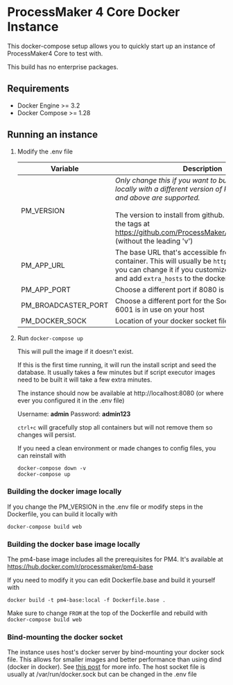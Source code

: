 # ProcessMaker 4 Core Docker Instance

This docker-compose setup allows you to quickly start up an instance of ProcessMaker4 Core to test with.

This build has no enterprise packages.

## Requirements
- Docker Engine >= 3.2
- Docker Compose >= 1.28

## Running an instance

1. Modify the .env file

   | Variable | Description |
   | --- | --- |
   | PM_VERSION | *Only change this if you want to build the image locally with a different version of PM4. Only 4.1.0 and above are supported.*<br><br>The version to install from github. Must match one of the tags at https://github.com/ProcessMaker/processmaker/tags (without the leading 'v') |
   | PM_APP_URL | The base URL that's accessible from outside the container. This will usually be `http://localhost` but you can change it if you customize your hosts file and add `extra_hosts` to the docker-compose.yml |
   | PM_APP_PORT | Choose a different port if 8080 is in use on your host |
   | PM_BROADCASTER_PORT | Choose a different port for the Socket.io server if 6001 is in use on your host |
   | PM_DOCKER_SOCK | Location of your docker socket file. See [note](#bind-mounting-the-docker-socket) |

2. Run `docker-compose up`

   This will pull the image if it doesn't exist.

   If this is the first time running, it will run the install script and seed the database.
   It usually takes a few minutes but if script executor images need to be built it will take a few extra minutes.

   The instance should now be available at http://localhost:8080 (or where ever you configured it in the .env file)

   Username: **admin** Password: **admin123**

   `ctrl+c` will gracefully stop all containers but will not remove them so changes will persist.

   If you need a clean environment or made changes to config files, you can reinstall with
   ```
   docker-compose down -v
   docker-compose up
   ```

### Building the docker image locally
If you change the PM_VERSION in the .env file or modify steps in the Dockerfile, you can build it locally with
```
docker-compose build web
```

### Building the docker base image locally
The pm4-base image includes all the prerequisites for PM4. It's available at https://hub.docker.com/r/processmaker/pm4-base

If you need to modify it you can edit Dockerfile.base and build it yourself with
```
docker build -t pm4-base:local -f Dockerfile.base .
```
Make sure to change `FROM` at the top of the Dockerfile and rebuild with `docker-compose build web`

### Bind-mounting the docker socket
The instance uses host's docker server by bind-mounting your docker sock file.
This allows for smaller images and better performance than using dind (docker in docker).
See [this post](http://jpetazzo.github.io/2015/09/03/do-not-use-docker-in-docker-for-ci/) for more info.
The host socket file is usually at /var/run/docker.sock but can be changed in the .env file

